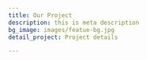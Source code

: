 ```yaml
---
title: Our Project
description: this is meta description
bg_image: images/featue-bg.jpg
detail_project: Project details

---
```

